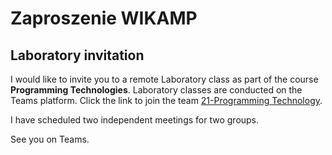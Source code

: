 # Zaproszenie WIKAMP

## Laboratory invitation

I would like to invite you to a remote Laboratory class as part of the course **Programming Technologies**. Laboratory classes are conducted on the Teams platform. Click the link to join the team [21-Programming Technology](https://teams.microsoft.com/l/team/19%3a37d33599bd774b1dbd926850bc224665%40th.read.tacv2/conversations?groupId=3c895cdd-60dd-474e-af38-74ca916dd49f&tenantId=67ea5955-9b5c-4693-a8f9-960f2a3b49bb).

I have scheduled two independent meetings for two groups.

See you on Teams.
